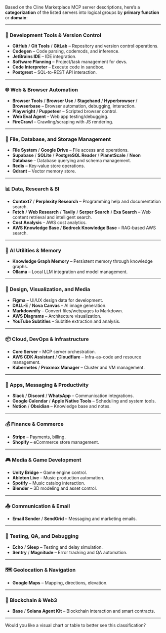 Based on the Cline Marketplace MCP server descriptions, here’s a **categorization** of the listed servers into logical groups by **primary function** or **domain**:

---

### 🔧 **Development Tools & Version Control**

* **GitHub** / **Git Tools** / **GitLab** – Repository and version control operations.
* **Codegen** – Code parsing, codemods, and inference.
* **JetBrains IDE** – IDE integration.
* **Software Planning** – Project/task management for devs.
* **Code Interpreter** – Execute code in sandbox.
* **Postgrest** – SQL-to-REST API interaction.

---

### 🌐 **Web & Browser Automation**

* **Browser Tools** / **Browser Use** / **Stagehand** / **Hyperbrowser** / **Browserbase** – Browser automation, debugging, interaction.
* **Playwright** / **Puppeteer** – Scripted browser control.
* **Web Eval Agent** – Web app testing/debugging.
* **FireCrawl** – Crawling/scraping with JS rendering.

---

### 📂 **File, Database, and Storage Management**

* **File System** / **Google Drive** – File access and operations.
* **Supabase** / **SQLite** / **PostgreSQL Reader** / **PlanetScale** / **Neon Database** – Database querying and schema management.
* **Redis** – Key-value store operations.
* **Qdrant** – Vector memory store.

---

### 📊 **Data, Research & BI**

* **Context7** / **Perplexity Research** – Programming help and documentation search.
* **Fetch** / **Web Research** / **Tavily** / **Serper Search** / **Exa Search** – Web content retrieval and intelligent search.
* **Cost Analysis** – AWS cost analytics.
* **AWS Knowledge Base** / **Bedrock Knowledge Base** – RAG-based AWS search.

---

### 🧠 **AI Utilities & Memory**

* **Knowledge Graph Memory** – Persistent memory through knowledge graphs.
* **Ollama** – Local LLM integration and model management.

---

### 🎨 **Design, Visualization, and Media**

* **Figma** – UI/UX design data for development.
* **DALL-E** / **Nova Canvas** – AI image generation.
* **Markdownify** – Convert files/webpages to Markdown.
* **AWS Diagrams** – Architecture visualization.
* **YouTube Subtitles** – Subtitle extraction and analysis.

---

### 📦 **Cloud, DevOps & Infrastructure**

* **Core Server** – MCP server orchestration.
* **AWS CDK Assistant** / **Cloudflare** – Infra-as-code and resource management.
* **Kubernetes** / **Proxmox Manager** – Cluster and VM management.

---

### 📱 **Apps, Messaging & Productivity**

* **Slack** / **Discord** / **WhatsApp** – Communication integrations.
* **Google Calendar** / **Apple Native Tools** – Scheduling and system tools.
* **Notion** / **Obsidian** – Knowledge base and notes.

---

### 💰 **Finance & Commerce**

* **Stripe** – Payments, billing.
* **Shopify** – eCommerce store management.

---

### 🎮 **Media & Game Development**

* **Unity Bridge** – Game engine control.
* **Ableton Live** – Music production automation.
* **Spotify** – Music catalog interaction.
* **Blender** – 3D modeling and asset control.

---

### 📤 **Communication & Email**

* **Email Sender** / **SendGrid** – Messaging and marketing emails.

---

### 🧪 **Testing, QA, and Debugging**

* **Echo** / **Sleep** – Testing and delay simulation.
* **Sentry** / **Magnitude** – Error tracking and QA automation.

---

### 🗺️ **Geolocation & Navigation**

* **Google Maps** – Mapping, directions, elevation.

---

### 🔗 **Blockchain & Web3**

* **Base** / **Solana Agent Kit** – Blockchain interaction and smart contracts.

---

Would you like a visual chart or table to better see this classification?
